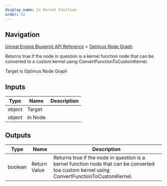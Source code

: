 ```yaml
---
display_name: Is Kernel Function
order: 32
---
```

## Navigation

[Unreal Engine Blueprint API Reference](https://dev.epicgames.com/documentation/en-us/unreal-engine/BlueprintAPI) > [Optimus Node Graph](https://dev.epicgames.com/documentation/en-us/unreal-engine/BlueprintAPI/OptimusNodeGraph)

Returns true if the node in question is a kernel function node that can be converted to
a custom kernel using ConvertFunctionToCustomKernel.

Target is Optimus Node Graph

## Inputs

| Type | Name | Description |
| --- | --- | --- |
| object | Target |  |
| object | In Node |  |

## Outputs

| Type | Name | Description |
| --- | --- | --- |
| boolean | Return Value | Returns true if the node in question is a kernel function node that can be converted toa custom kernel using ConvertFunctionToCustomKernel. |
